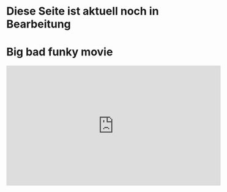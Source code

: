 # Diese Seite ist aktuell noch in Bearbeitung
# Big bad funky movie

<iframe width="560" height="315" src="https://www.youtube.com/embed/yiPe1gTCtbs" frameborder="0" allow="accelerometer; autoplay; clipboard-write; encrypted-media; gyroscope; picture-in-picture" allowfullscreen></iframe>
